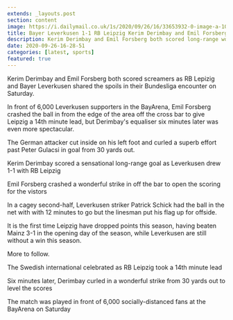 ```yaml
---
extends: _layouts.post
section: content
image: https://i.dailymail.co.uk/1s/2020/09/26/16/33653932-0-image-a-101_1601133738705.jpg 
title: Bayer Leverkusen 1-1 RB Leipzig Kerim Derimbay and Emil Forsberg net screamers in cagey draw 
description: Kerim Derimbay and Emil Forsberg both scored long-range wonderstrikes as RB Lepizig and Bayer Leverkusen shared the spoils in their Bundesliga encounter in front of fans on Saturday. 
date: 2020-09-26-16-28-51 
categories: [latest, sports] 
featured: true 
--- 
```

Kerim Derimbay and Emil Forsberg both scored screamers as RB Lepizig and Bayer Leverkusen shared the spoils in their Bundesliga encounter on Saturday.

In front of 6,000 Leverkusen supporters in the BayArena, Emil Forsberg crashed the ball in from the edge of the area off the cross bar to give Leipzig a 14th minute lead, but Derimbay's equaliser six minutes later was even more spectacular.

The German attacker cut inside on his left foot and curled a superb effort past Peter Gulacsi in goal from 30 yards out.

Kerim Derimbay scored a sensational long-range goal as Leverkusen drew 1-1 with RB Leipzig

Emil Forsberg crashed a wonderful strike in off the bar to open the scoring for the vistors

In a cagey second-half, Leverkusen striker Patrick Schick had the ball in the net with with 12 minutes to go but the linesman put his flag up for offside. 

It is the first time Leipzig have dropped points this season, having beaten Mainz 3-1 in the opening day of the season, while Leverkusen are still without a win this season.

More to follow. 

The Swedish international celebrated as RB Leipzig took a 14th minute lead

Six minutes later, Derimbay curled in a wonderful strike from 30 yards out to level the scores

The match was played in front of 6,000 socially-distanced fans at the BayArena on Saturday


